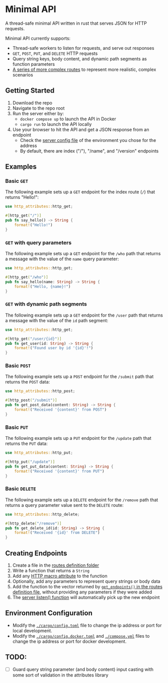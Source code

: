 # Minimal API
A thread-safe minimal API written in rust that serves JSON for HTTP requests.

Minimal API currently supports:
- Thread-safe workers to listen for requests, and serve out responses
- `GET`, `POST`, `PUT`, and `DELETE` HTTP requests
- Query string keys, body content, and dynamic path segments as function parameters
- [A series of more complex routes](src/routes/mock/) to represent more realistic, complex scenarios

## Getting Started
1. Download the repo
1. Navigate to the repo root
1. Run the server either by:
    - `docker compose up` to launch the API in Docker
    - `cargo run` to launch the API locally
1. Use your browser to hit the API and get a JSON response from an endpoint
    - Check the [server config file](.cargo/) of the environment you chose for the address
    - By default, there are index ("/"), "/name", and "/version" endpoints

## Examples
### Basic `GET`
The following example sets up a `GET` endpoint for the index route (`/`) that returns "Hello!":
```rust
use http_attributes::http_get;

#[http_get("/")]
pub fn say_hello() -> String {
    format!("Hello!")
}
```

### `GET` with query parameters
The following example sets up a `GET` endpoint for the `/who` path that returns a message with the value of the `name` query parameter:
```rust
use http_attributes::http_get;

#[http_get("/who")]
pub fn say_hello(name: String) -> String {
    format!("Hello, {name}!")
}
```

### `GET` with dynamic path segments
The following example sets up a `GET` endpoint for the `/user` path that returns a message with the value of the `id` path segment:
```rust
use http_attributes::http_get;

#[http_get("/user/{id}")]
pub fn get_user(id: String) -> String {
    format!("Found user by id '{id}'!")
}
```

### Basic `POST`
The following example sets up a `POST` endpoint for the `/submit` path that returns the `POST` data:
```rust
use http_attributes::http_post;

#[http_post("/submit")]
pub fn get_post_data(content: String) -> String {
    format!("Received '{content}' from POST")
}
```

### Basic `PUT`
The following example sets up a `PUT` endpoint for the `/update` path that returns the `PUT` data:
```rust
use http_attributes::http_put;

#[http_put("/update")]
pub fn get_put_data(content: String) -> String {
    format!("Received '{content}' from PUT")
}
```

### Basic `DELETE`
The following example sets up a `DELETE` endpoint for the `/remove` path that returns a query parameter value sent to the `DELETE` route:
```rust
use http_attributes::http_delete;

#[http_delete("/remove")]
pub fn get_delete_id(id: String) -> String {
    format!("Received '{id}' from DELETE")
}
```

## Creating Endpoints
1. Create a file in the [routes definition folder](./src/routes)
1. Write a function that returns a `String`
1. Add any [HTTP macro attribute](libs/attributes/src/lib.rs) to the function
1. Optionally, add any parameters to represent query strings or body data
1. Add the function to the vector returned by [`get_endpoints()` in the routes definition file](./src/routes/index.rs), without providing any parameters if they were added
1. The [server listen() function](./src/server/listener.rs) will automatically pick up the new endpoint

## Environment Configuration
- Modify the [`./cargo/config.toml`](.cargo/config.toml) file to change the ip address or port for local development.
- Modify the [`./cargo/config.docker.toml`](.cargo/config.docker.toml) and [`./compose.yml`](compose.yml) files to change the ip address or port for docker development.

## TODO:
- [ ] Guard query string parameter (and body content) input casting with some sort of validation in the attributes library